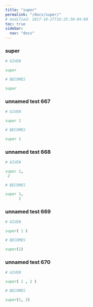 ```yaml
---
title: "super"
permalink: "/docs/super/"
# modified: 2017-10-27T16:25:30-04:00
toc: true
sidebar:
  nav: "docs"
---
```

### super
```ruby
# GIVEN

super

```
```ruby
# BECOMES

super
```
### unnamed test 667
```ruby
# GIVEN

super 1

```
```ruby
# BECOMES

super 1
```
### unnamed test 668
```ruby
# GIVEN

super 1, 
 2

```
```ruby
# BECOMES

super 1,
      2
```
### unnamed test 669
```ruby
# GIVEN

super( 1 )

```
```ruby
# BECOMES

super(1)
```
### unnamed test 670
```ruby
# GIVEN

super( 1 , 2 )

```
```ruby
# BECOMES

super(1, 2)
```
